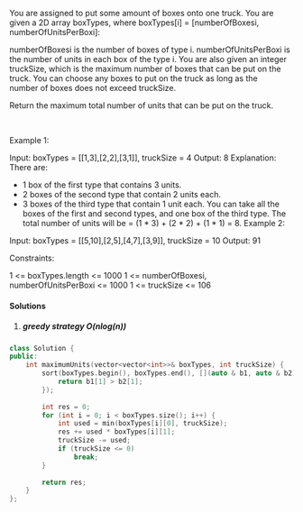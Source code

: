 You are assigned to put some amount of boxes onto one truck. You are given a 2D array boxTypes, where boxTypes[i] = [numberOfBoxesi, numberOfUnitsPerBoxi]:

numberOfBoxesi is the number of boxes of type i.
numberOfUnitsPerBoxi is the number of units in each box of the type i.
You are also given an integer truckSize, which is the maximum number of boxes that can be put on the truck. You can choose any boxes to put on the truck as long as the number of boxes does not exceed truckSize.

Return the maximum total number of units that can be put on the truck.

 

Example 1:

Input: boxTypes = [[1,3],[2,2],[3,1]], truckSize = 4
Output: 8
Explanation: There are:
- 1 box of the first type that contains 3 units.
- 2 boxes of the second type that contain 2 units each.
- 3 boxes of the third type that contain 1 unit each.
You can take all the boxes of the first and second types, and one box of the third type.
The total number of units will be = (1 * 3) + (2 * 2) + (1 * 1) = 8.
Example 2:

Input: boxTypes = [[5,10],[2,5],[4,7],[3,9]], truckSize = 10
Output: 91
 

Constraints:

1 <= boxTypes.length <= 1000
1 <= numberOfBoxesi, numberOfUnitsPerBoxi <= 1000
1 <= truckSize <= 106


#### Solutions

1. ##### greedy strategy O(nlog(n))

```c++
class Solution {
public:
    int maximumUnits(vector<vector<int>>& boxTypes, int truckSize) {
        sort(boxTypes.begin(), boxTypes.end(), [](auto & b1, auto & b2) {
            return b1[1] > b2[1];
        });
        
        int res = 0;
        for (int i = 0; i < boxTypes.size(); i++) {
            int used = min(boxTypes[i][0], truckSize);
            res += used * boxTypes[i][1];
            truckSize -= used;
            if (truckSize <= 0)
                break;
        }
        
        return res;
    }
};

```